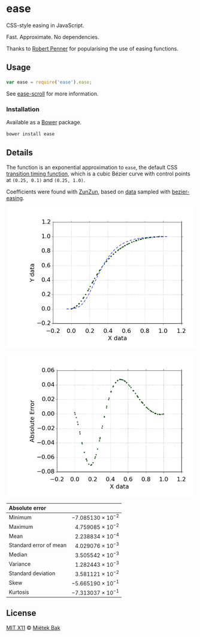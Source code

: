 ease
====

CSS-style easing in JavaScript.

Fast.  Approximate.  No dependencies.

Thanks to [Robert Penner](http://www.robertpenner.com/easing/) for popularising the use of easing functions.


Usage
-----

```js
var ease = require('ease').ease;
```

See [ease-scroll](https://github.com/mietek/ease-scroll/) for more information.


### Installation

Available as a [Bower](http://bower.io/) package.

```sh
bower install ease
```


Details
-------

The function is an exponential approximation to `ease`, the default CSS [transition timing function](https://developer.mozilla.org/en-US/docs/Web/CSS/transition-timing-function), which is a cubic Bézier curve with control points at `(0.25, 0.1)` and `(0.25, 1.0)`.

Coefficients were found with [ZunZun](http://zunzun.com/Equation/2/Simple/Simple%20Equation%2023/), based on [data](https://github.com/mietek/ease/blob/master/data.csv) sampled with [bezier-easing](https://github.com/gre/bezier-easing).

![](https://github.com/mietek/ease/blob/master/figure1.png)

![](https://github.com/mietek/ease/blob/master/figure2.png)

| Absolute error         |                             |
| :----------------------|---------------------------: |
| Minimum                | −7.085130 × 10<sup>−2</sup> |
| Maximum                |  4.759085 × 10<sup>−2</sup> |
| Mean                   |  2.238834 × 10<sup>−4</sup> |
| Standard error of mean |  4.029076 × 10<sup>−3</sup> |
| Median                 |  3.505542 × 10<sup>−3</sup> |
| Variance               |  1.282443 × 10<sup>−3</sup> |
| Standard deviation     |  3.581121 × 10<sup>−2</sup> |
| Skew                   | −5.665190 × 10<sup>−1</sup> |
| Kurtosis               | −7.313037 × 10<sup>−1</sup> |


License
-------

[MIT X11](https://github.com/mietek/license/blob/master/LICENSE.md) © [Miëtek Bak](http://mietek.io/)
